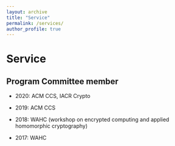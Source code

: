 ```yaml
---
layout: archive
title: "Service"
permalink: /services/
author_profile: true
---
```


# Service 

## Program Committee member

- 2020: ACM CCS, IACR Crypto 

- 2019: ACM CCS

- 2018: WAHC (workshop on encrypted computing and applied homomorphic cryptography)

- 2017: WAHC
